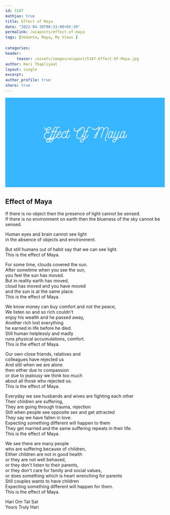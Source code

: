 ```yaml
--- 
id: 5187
mathjax: true  
title: Effect of Maya
date: "2022-04-30T08:33:00+05:30"
permalink: /wiaposts/effect-of-maya
tags: [Vedanta, Maya, My Views ]    

categories: 
header:
     teaser: /assets/images/wiapost/5187-Effect-Of-Maya.jpg
author: Hari Thapliyaal 
layout: single 
excerpt:  
author_profile: true 
share: true 
---
```


![Effect of Maya](/assets/images/wiapost/5187-Effect-Of-Maya.jpg)

## Effect of Maya

    
    
If there is no object then the presence of light cannot be sensed.     
If there is no environment on earth then the blueness of the sky cannot be sensed.     
    
Human eyes and brain cannot see light     
in the absence of objects and environment.     
    
But still humans out of habit say that we can see light.     
This is the effect of Maya.    
    
For some time, clouds covered the sun.     
After sometime when you see the sun,     
you feel the sun has moved.     
But in reality earth has moved,     
cloud has moved and you have moved     
and the sun is at the same place.     
This is the effect of Maya.    
    
We know money can buy comfort and not the peace,     
We listen so and so rich couldn't     
enjoy his wealth and he passed away,     
Another rich lost everything     
he earned in life before he died.     
Still human helplessly and madly     
runs physical accumulations, comfort.     
This is the effect of Maya.    
    
Our own close friends, relatives and     
colleagues have rejected us     
And still when we are alone     
then either due to compassion     
or due to jealousy we think too much     
about all those who rejected us.     
This is the effect of Maya.    
    
Everyday we see husbands and wives are fighting each other     
Their children are suffering,    
They are going through trauma, rejection     
Still when people see opposite sex and get attracted     
They say we have fallen in love.    
Expecting something different will happen to them    
They get married and the same suffering repeats in their life.    
This is the effect of Maya.    
    
We see there are many people     
who are suffering because of children,    
Either children are not in good health     
or they are not well behaved,    
or they don't listen to their parents,    
or they don't care for family and social values,    
or does something which is heart wrenching for parents     
Still couples wants to have children     
Expecting something different will happen for them.    
This is the effect of Maya.    
    
Hari Om Tat Sat     
Yours Truly Hari    
